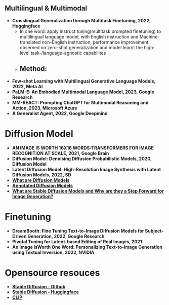 
## Multilingual & Multimodal

- **Crosslingual Generalization through Multitask Finetuning, 2022, Huggingface**
  - In one word: apply instruct tuning(multitask prompted finetuning) to multilingual language model, with English instruction and Machine-translated non-English instruction, performance improvement observed on zero-shot generalization and model learnt the high-level task-/language-agnostic capabilites 
  - Method: 
    - 
- **Few-shot Learning with Multilingual Generative Language Models, 2022, Meta AI**
- **PaLM-E: An Embodied Multimodal Language Model, 2023, Google Research**
- **MM-REACT: Prompting ChatGPT for Multimodal Reasoning and Action, 2023, Microsoft Azure**
- **A Generalist Agent, 2022, Google Deepmind**

# Diffusion Model 
- **AN IMAGE IS WORTH 16X16 WORDS:TRANSFORMERS FOR IMAGE RECOGNITION AT SCALE, 2021, Google Brain**
- **Diffusion Model: Denoising Diffusion Probabilistic Models, 2020, Diffusion Model**
- **Latent Diffusion Model: High-Resolution Image Synthesis with Latent Diffusion Models, 2022, SD**
- **[What are Diffusion Models](https://lilianweng.github.io/posts/2021-07-11-diffusion-models/)**
- **[Annotated Diffusion Models](https://huggingface.co/blog/annotated-diffusion)**
- **[What are Stable Diffusion Models and Why are they a Step Forward for Image Generation?](https://towardsdatascience.com/what-are-stable-diffusion-models-and-why-are-they-a-step-forward-for-image-generation-aa1182801d46)**

# Finetuning
- **DreamBooth: Fine Tuning Text-to-Image Diffusion Models for Subject-Driven Generation, 2022, Google Research**
- **Pivotal Tuning for Latent-based Editing of Real Images, 2021**
- **An Image isWorth One Word: Personalizing Text-to-Image Generation using Textual Inversion, 2022, NVIDIA**

# Opensource resouces
- **[Stable Diffusion - Github](https://github.com/CompVis/stable-diffusion)**
- **[Stable Diffusion - Huggingface](https://huggingface.co/blog/stable_diffusion)**
- **[CLIP](https://github.com/openai/CLIP)**